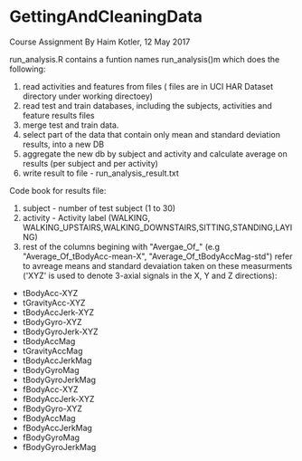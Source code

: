 # GettingAndCleaningData
Course Assignment By Haim Kotler, 12 May 2017

run_analysis.R contains a funtion names run_analysis()m which does the following:
1. read activities and features from files ( files are in UCI HAR Dataset directory under working directoey)
2. read test and train databases, including the subjects, activities and feature results files
3. merge test and train data.
4. select part of the data that contain only mean and standard deviation results, into a new DB
5. aggregate the new db by subject and activity and calculate average on results (per subject and per activity)
6. write result to file - run_analysis_result.txt

Code book for results file:
1. subject - number of test subject (1 to 30)
2. activity - Activity label (WALKING, WALKING_UPSTAIRS,WALKING_DOWNSTAIRS,SITTING,STANDING,LAYING)
3. rest of the columns begining with "Avergae_Of_" (e.g "Average_Of_tBodyAcc-mean-X", "Average_Of_tBodyAccMag-std") refer to avreage means and standard devaiation taken on these measurments ('XYZ' is used to denote 3-axial signals in the X, Y and Z directions):
- tBodyAcc-XYZ
- tGravityAcc-XYZ
- tBodyAccJerk-XYZ
- tBodyGyro-XYZ
- tBodyGyroJerk-XYZ
- tBodyAccMag
- tGravityAccMag
- tBodyAccJerkMag
- tBodyGyroMag
- tBodyGyroJerkMag
- fBodyAcc-XYZ
- fBodyAccJerk-XYZ
- fBodyGyro-XYZ
- fBodyAccMag
- fBodyAccJerkMag
- fBodyGyroMag
- fBodyGyroJerkMag
